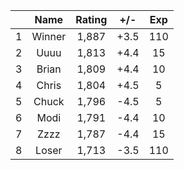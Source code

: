 | |Name|Rating|+/-|Exp|
|-|:--:|:----:|:-:|:-:|
|1|Winner|1,887|+3.5|110|
|2|Uuuu|1,813|+4.4|15|
|3|Brian|1,809|+4.4|10|
|4|Chris|1,804|+4.5|5|
|5|Chuck|1,796|-4.5|5|
|6|Modi|1,791|-4.4|10|
|7|Zzzz|1,787|-4.4|15|
|8|Loser|1,713|-3.5|110|
